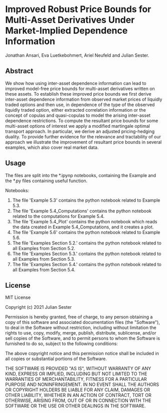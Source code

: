 # Improved Robust Price Bounds for Multi-Asset Derivatives Under Market-Implied Dependence Information 

Jonathan Ansari, Eva Luetkebohmert, Ariel Neufeld and Julian Sester.

## Abstract
We show how using inter-asset dependence information can lead to improved
model-free price bounds for multi-asset derivatives written on these assets. To establish these
improved price bounds we first derive inter-asset dependence information from observed market
prices of liquidly traded options and then use, in dependence of the type of the observed
liquidly traded option, either extracted correlation information or the concept of copulas and
quasi-copulas to model the arising inter-asset dependence restrictions. To compute the resultant
price bounds for some multi-asset options of interest we apply a modified martingale
optimal transport approach. In particular, we derive an adjusted pricing-hedging duality. To
provide further evidence for the relevance and tractability of our approach we illustrate the
improvement of resultant price bounds in several examples, which also cover real market data.

## Usage
The files are split into the *.ipynp notebooks, containing the Example and the *.py files containing useful function.

Notebooks:
1. The file 'Example 5.3' contains the python notebook related to Example 5.3.
2. The file 'Example 5.4_Computations' contains the python notebook related to the computations for Example 5.4.
3. The file 'Example 5.4_Plot' contains the python notebook which reads the data created in Example 5.4_Computations, and it creates a plot.
4. The file 'Example 5.6' contains the python notebook related to Example 5.6.
5. The file 'Examples Section 5.2.' contains the python notebook related to all Examples from Section 5.2.
6. The file 'Examples Section 5.3.' contains the python notebook related to all Examples from Section 5.3.
7. The file 'Examples Section 5.4.' contains the python notebook related to all Examples from Section 5.4.



## License
MIT License

Copyright (c) 2021 Julian Sester

Permission is hereby granted, free of charge, to any person obtaining a copy
of this software and associated documentation files (the "Software"), to deal
in the Software without restriction, including without limitation the rights
to use, copy, modify, merge, publish, distribute, sublicense, and/or sell
copies of the Software, and to permit persons to whom the Software is
furnished to do so, subject to the following conditions:

The above copyright notice and this permission notice shall be included in all
copies or substantial portions of the Software.

THE SOFTWARE IS PROVIDED "AS IS", WITHOUT WARRANTY OF ANY KIND, EXPRESS OR
IMPLIED, INCLUDING BUT NOT LIMITED TO THE WARRANTIES OF MERCHANTABILITY,
FITNESS FOR A PARTICULAR PURPOSE AND NONINFRINGEMENT. IN NO EVENT SHALL THE
AUTHORS OR COPYRIGHT HOLDERS BE LIABLE FOR ANY CLAIM, DAMAGES OR OTHER
LIABILITY, WHETHER IN AN ACTION OF CONTRACT, TORT OR OTHERWISE, ARISING FROM,
OUT OF OR IN CONNECTION WITH THE SOFTWARE OR THE USE OR OTHER DEALINGS IN THE
SOFTWARE.

